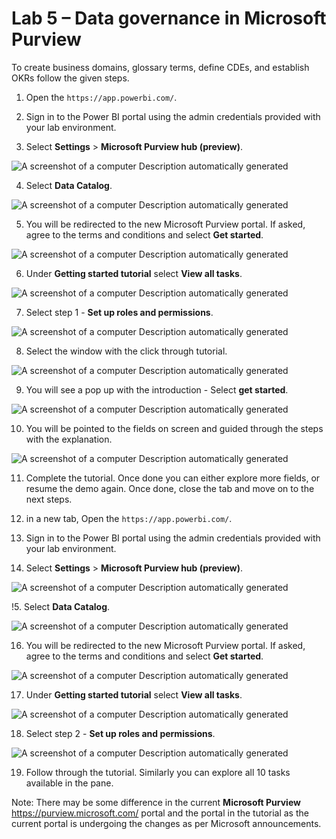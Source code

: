 # Lab 5 – Data governance in Microsoft Purview

To create business domains, glossary terms, define CDEs, and establish
OKRs follow the given steps.

1.  Open the ```https://app.powerbi.com/```.

2.  Sign in to the Power BI portal using the admin credentials
    provided with your lab environment.

3.  Select **Settings** \> **Microsoft Purview hub (preview)**.

![A screenshot of a computer Description automatically
generated](./media/image2.png)

4. Select **Data Catalog**.

![A screenshot of a computer Description automatically
generated](./media/image27.png)

5. You will be redirected to the new Microsoft Purview portal. If asked, agree to the terms and conditions and select **Get started**.

![A screenshot of a computer Description automatically
generated](./media/image28.png)
 
6. Under **Getting started tutorial** select **View all tasks**.

![A screenshot of a computer Description automatically
generated](./media/image29.png)

7. Select step 1 - **Set up roles and permissions**.

![A screenshot of a computer Description automatically
generated](./media/image3.png)

8.  Select the window with the click through tutorial.

![A screenshot of a computer Description automatically
generated](./media/image4.png)

9.  You will see a pop up with the introduction - Select **get started**.

![A screenshot of a computer Description automatically
generated](./media/image5.png)

10.  You will be pointed to the fields on screen and guided through the steps with the explanation.

![A screenshot of a computer Description automatically
generated](./media/image6.png)

11.  Complete the tutorial. Once done you can either explore more fields, or resume the demo again. Once done, close the tab and move on to the next steps.

12. in a new tab, Open the ```https://app.powerbi.com/```.

13.  Sign in to the Power BI portal using the admin credentials
    provided with your lab environment.

14.  Select **Settings** \> **Microsoft Purview hub (preview)**.

![A screenshot of a computer Description automatically
generated](./media/image2.png)

!5. Select **Data Catalog**.

![A screenshot of a computer Description automatically
generated](./media/image27.png)

16. You will be redirected to the new Microsoft Purview portal. If asked, agree to the terms and conditions and select **Get started**.

![A screenshot of a computer Description automatically
generated](./media/image28.png)
 
17. Under **Getting started tutorial** select **View all tasks**.

![A screenshot of a computer Description automatically
generated](./media/image29.png)

18. Select step 2 - **Set up roles and permissions**.

![A screenshot of a computer Description automatically
generated](./media/image7.png)

19. Follow through the tutorial. Similarly you can explore all 10 tasks available in the pane.

Note: There may be some difference in the current **Microsoft Purview** https://purview.microsoft.com/ portal and the portal in the tutorial as the current portal is undergoing the changes as per Microsoft announcements.
